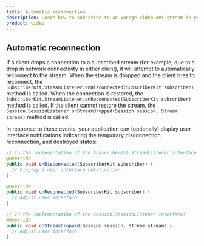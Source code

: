 ```yaml
---
title: Automatic reconnection
description: Learn how to subscribe to an Vonage Video API stream in your Android application. Once you have connected to a session, you can subscribe to a stream to view video, audio, and signalling data.
product: video
---
```


## Automatic reconnection

If a client drops a connection to a subscribed stream (for example, due to a drop in network connectivity in either client), it will attempt to automatically reconnect to the stream. When the stream is dropped and the client tries to reconnect, the `SubscriberKit.StreamListener.onDisconnected(SubscriberKit subscriber)` method is called. When the connection is restored, the `SubscriberKit.StreamListener.onReconnected(SubscriberKit subscriber)` method is called. If the client cannot restore the stream, the `Session.SessionListener.onStreamDropped(Session session, Stream stream)` method is called.

In response to these events, your application can (optionally) display user interface notifications indicating the temporary disconnection, reconnection, and destroyed states:

```java
// In the implementation of the SubscriberKit.StreamListener interface:
@Override
public void onDisconnected(SubscriberKit subscriber) {
  // Display a user interface notification.
}

@Override
public void onReconnected(SubscriberKit subscriber) {
  // Adjust user interface.
}

// In the implementation of the Session.SessionListener interface:
@Override
public void onStreamDropped(Session session, Stream stream) {
  // Adjust user interface.
}
```
